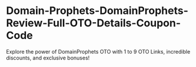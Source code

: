 # Domain-Prophets-DomainProphets-Review-Full-OTO-Details-Coupon-Code
Explore the power of DomainProphets OTO with 1 to 9 OTO Links, incredible discounts, and exclusive bonuses!
